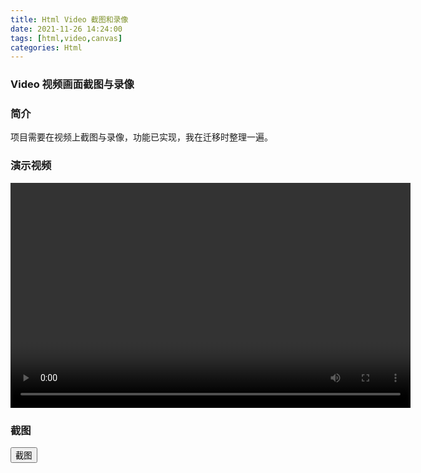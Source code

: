 ```yaml
---
title: Html Video 截图和录像
date: 2021-11-26 14:24:00
tags: [html,video,canvas]
categories: Html
---
```

### Video 视频画面截图与录像
<!-- more -->
### 简介
项目需要在视频上截图与录像，功能已实现，我在迁移时整理一遍。

### 演示视频
<video width="640px" height="360px" crossorigin="anonymous" controls playsinline></video>

<script>
  const startDrawing = () => {
    const video = document.querySelector("video");
    video.src = "../../../../../video/test.mp4";
    video.muted = true;
    video.loop = 'loop';
    video.play();
  };

  window.addEventListener('load', startDrawing);
</script>

### 截图
<button type="button" onclick="Screenshot()">截图</button>

<script>
function Screenshot() {
  const video = document.querySelector("video");
  var RecordCanvas = document.createElement('canvas');
  RecordCanvas.width = video.videoWidth;
  RecordCanvas.height = video.videoHeight;
  RecordCanvas.getContext("2d").drawImage(
    video,
    0,
    0,
    RecordCanvas.width,
    RecordCanvas.height
  );
  var img = document.createElement("img");
  img.crossOrigin = "Anonymous";
  img.src = RecordCanvas.toDataURL("image/png");
  DownloadBase64ImageFile(img.src, 'test.png')
}

// 下载 Base64 图片
function DownloadBase64ImageFile(content, fileName) {
  var base64ToBlob = function (code) {
  const parts = code.split(";base64,");
  const contentType = parts[0].split(":")[1];
  const raw = window.atob(parts[1]);
  const rawLength = raw.length;
  const uInt8Array = new Uint8Array(rawLength);
  for (let i = 0; i < rawLength; ++i) {
    uInt8Array[i] = raw.charCodeAt(i);
  }
  return new Blob([uInt8Array], {
      type: contentType,
    });
  };
  const aLink = document.createElement("a");
  const blob = base64ToBlob(content);
  const evt = document.createEvent("HTMLEvents");
  evt.initEvent("click", true, true);
  aLink.download = fileName;
  aLink.href = URL.createObjectURL(blob);
  aLink.click();
}
</script>